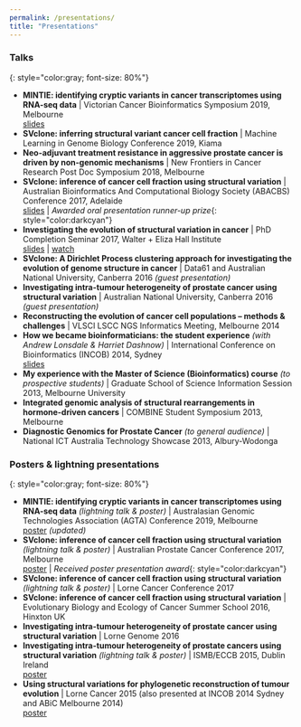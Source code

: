 ```yaml
---
permalink: /presentations/
title: "Presentations"
---
```


### Talks

{: style="color:gray; font-size: 80%"}
*	**MINTIE: identifying cryptic variants in cancer transcriptomes using RNA-seq data** \| Victorian Cancer Bioinformatics Symposium 2019, Melbourne  
[slides](https://speakerdeck.com/mcmero/mintie-identifying-cryptic-variants-in-cancer-transcriptomes-using-rna-seq-data)
* **SVclone: inferring structural variant cancer cell fraction** \| Machine Learning in Genome Biology Conference 2019, Kiama
* **Neo-adjuvant treatment resistance in aggressive prostate cancer is driven by non-genomic mechanisms** \| New Frontiers in Cancer Research Post Doc Symposium 2018, Melbourne
* **SVclone: inference of cancer cell fraction using structural variation** \| Australian Bioinformatics And Computational Biology Society (ABACBS) Conference 2017, Adelaide  
[slides](https://speakerdeck.com/mcmero/svclone-inferring-structural-variant-cancer-cell-fraction) \| *Awarded oral presentation runner-up prize*{: style="color:darkcyan"}
* **Investigating the evolution of structural variation in cancer** \| PhD Completion Seminar 2017, Walter + Eliza Hall Institute  
[slides](https://speakerdeck.com/mcmero/investigating-the-evolution-of-structural-variation-in-cancer) | [watch](https://www.youtube.com/watch?v=6HcXzavmwBg)
* **SVclone: A Dirichlet Process clustering approach for investigating the evolution of genome structure in cancer** \| Data61 and Australian National University, Canberra 2016 *(guest presentation)*
* **Investigating intra-tumour heterogeneity of prostate cancer using structural variation** \| Australian National University, Canberra 2016 *(guest presentation)*
*	**Reconstructing the evolution of cancer cell populations – methods & challenges** \|
VLSCI LSCC NGS Informatics Meeting, Melbourne 2014
*	**How we became bioinformaticians: the student experience** *(with Andrew Lonsdale & Harriet Dashnow)* \|
International Conference on Bioinformatics (INCOB) 2014, Sydney  
[slides](https://fdocuments.in/document/how-we-became-bioinformaticians-harriet-dashnow-marek-cmero-and-andrew-lonsdale.html)
*	**My experience with the Master of Science (Bioinformatics) course** *(to prospective students)* \|
Graduate School of Science Information Session 2013, Melbourne University
*	**Integrated genomic analysis of structural rearrangements in hormone-driven cancers** \|
COMBINE Student Symposium 2013, Melbourne
* **Diagnostic Genomics for Prostate Cancer** *(to general audience)* \| National ICT Australia Technology Showcase 2013, Albury-Wodonga

### Posters & lightning presentations

{: style="color:gray; font-size: 80%"}
* **MINTIE: identifying cryptic variants in cancer transcriptomes using RNA-seq data** *(lightning talk & poster)* \| Australasian Genomic Technologies Association (AGTA) Conference 2019, Melbourne  
[poster](/images/posters/MINTIE2019.pdf) *(updated)*
* **SVclone: inference of cancer cell fraction using structural variation** *(lightning talk & poster)* \| Australian Prostate Cancer Conference 2017, Melbourne  
[poster](/images/posters/APCC2017.pdf) \| *Received poster presentation award*{: style="color:darkcyan"}
* **SVclone: inference of cancer cell fraction using structural variation** *(lightning talk & poster)* \| Lorne Cancer Conference 2017
* **SVclone: inference of cancer cell fraction using structural variation** \| Evolutionary Biology and Ecology of Cancer Summer School 2016, Hinxton UK
* **Investigating intra-tumour heterogeneity of prostate cancer using structural variation** \|
Lorne Genome 2016
* **Investigating intra-tumour heterogeneity of prostate cancers using structural variation** *(lightning talk & poster)* \| ISMB/ECCB 2015, Dublin Ireland  
[poster](https://f1000research.com/posters/4-429)
*	**Using structural variations for phylogenetic reconstruction of tumour evolution** \| Lorne Cancer 2015 (also presented at INCOB 2014 Sydney and ABiC Melbourne 2014)  
[poster](/images/posters/INCOB2014.pdf)
